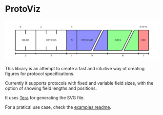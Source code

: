 # ProtoViz
![Example](./images/example.svg)

This library is an attempt to create a fast and intuitive way of creating figures for protocol specifications.

Currently it supports protocols with fixed and variable field sizes, with the option of showing field lengths and positions.

It uses [Tera](https://keats.github.io/tera/docs) for generating the SVG file.

For a pratical use case, check the [examples readme](./examples/README.md).